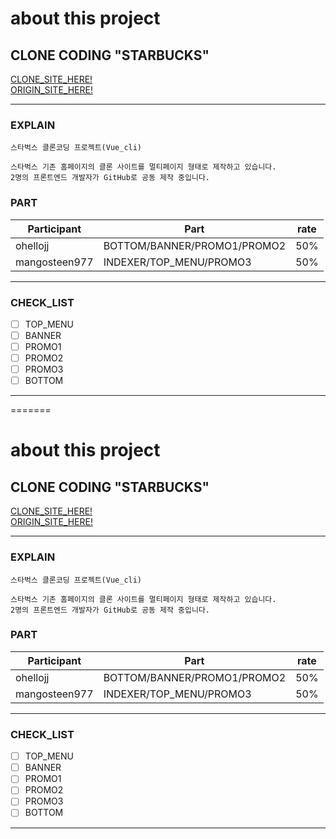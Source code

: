 
# about this project

## CLONE CODING "STARBUCKS"
<a href="https://ohellojjo.github.io/Starbucks-Page/" alt="clone_startbucks">CLONE_SITE_HERE!</a><br>
<a href="https://www.starbucks.co.kr/index.do/" alt="STARTBUCKS">ORIGIN_SITE_HERE!</a><br>

---

### EXPLAIN

```
스타벅스 클론코딩 프로젝트(Vue_cli)

스타벅스 기존 홈페이지의 클론 사이트를 멀티페이지 형태로 제작하고 있습니다.
2명의 프론트엔드 개발자가 GitHub로 공동 제작 중입니다.
```


### PART

| Participant | Part               | rate |
| ------------- | -------------------------- | ---- |
| ohellojj      | BOTTOM/BANNER/PROMO1/PROMO2| 50%  |
| mangosteen977 | INDEXER/TOP_MENU/PROMO3    | 50%  |

---

### CHECK_LIST

- [ ] TOP_MENU
- [ ] BANNER
- [ ] PROMO1
- [ ] PROMO2
- [ ] PROMO3
- [ ] BOTTOM

---
=======
# about this project

## CLONE CODING "STARBUCKS"
<a href="https://ohellojjo.github.io/Starbucks-Page/" alt="clone_startbucks">CLONE_SITE_HERE!</a><br>
<a href="https://www.starbucks.co.kr/index.do/" alt="STARTBUCKS">ORIGIN_SITE_HERE!</a><br>

---

### EXPLAIN

```
스타벅스 클론코딩 프로젝트(Vue_cli)

스타벅스 기존 홈페이지의 클론 사이트를 멀티페이지 형태로 제작하고 있습니다.
2명의 프론트엔드 개발자가 GitHub로 공동 제작 중입니다.
```


### PART

| Participant | Part               | rate |
| ------------- | -------------------------- | ---- |
| ohellojj      | BOTTOM/BANNER/PROMO1/PROMO2| 50%  |
| mangosteen977 | INDEXER/TOP_MENU/PROMO3    | 50%  |

---

### CHECK_LIST

- [ ] TOP_MENU
- [ ] BANNER
- [ ] PROMO1
- [ ] PROMO2
- [ ] PROMO3
- [ ] BOTTOM

---
